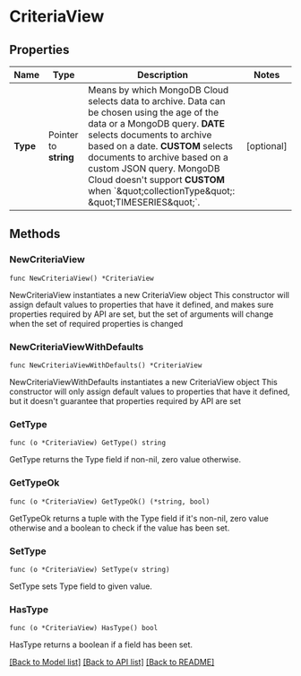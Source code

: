 # CriteriaView

## Properties

Name | Type | Description | Notes
------------ | ------------- | ------------- | -------------
**Type** | Pointer to **string** | Means by which MongoDB Cloud selects data to archive. Data can be chosen using the age of the data or a MongoDB query. **DATE** selects documents to archive based on a date. **CUSTOM** selects documents to archive based on a custom JSON query. MongoDB Cloud doesn&#39;t support **CUSTOM** when &#x60;\&quot;collectionType\&quot;: \&quot;TIMESERIES\&quot;&#x60;. | [optional] 

## Methods

### NewCriteriaView

`func NewCriteriaView() *CriteriaView`

NewCriteriaView instantiates a new CriteriaView object
This constructor will assign default values to properties that have it defined,
and makes sure properties required by API are set, but the set of arguments
will change when the set of required properties is changed

### NewCriteriaViewWithDefaults

`func NewCriteriaViewWithDefaults() *CriteriaView`

NewCriteriaViewWithDefaults instantiates a new CriteriaView object
This constructor will only assign default values to properties that have it defined,
but it doesn't guarantee that properties required by API are set

### GetType

`func (o *CriteriaView) GetType() string`

GetType returns the Type field if non-nil, zero value otherwise.

### GetTypeOk

`func (o *CriteriaView) GetTypeOk() (*string, bool)`

GetTypeOk returns a tuple with the Type field if it's non-nil, zero value otherwise
and a boolean to check if the value has been set.

### SetType

`func (o *CriteriaView) SetType(v string)`

SetType sets Type field to given value.

### HasType

`func (o *CriteriaView) HasType() bool`

HasType returns a boolean if a field has been set.


[[Back to Model list]](../README.md#documentation-for-models) [[Back to API list]](../README.md#documentation-for-api-endpoints) [[Back to README]](../README.md)


